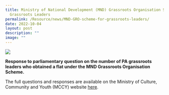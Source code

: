 ```yaml
---
title: Ministry of National Development (MND) Grassroots Organisation Scheme for
  Grassroots Leaders
permalink: /Resource/news/MND-GRO-scheme-for-grassroots-leaders/
date: 2022-10-04
layout: post
description: ""
image: ""
---
```

![](/images/NewsRoom/Parliament%20House.jpg)

**Response to parliamentary question on the number of PA grassroots leaders who obtained a flat under the MND Grassroots Organisation Scheme.**

The full questions and responses are available on the Ministry of Culture, Community and Youth (MCCY) website [here](https://www.mccy.gov.sg/about-us/news-and-resources/parliamentary-matters/2022/Oct/Ministry-of-National%20Development-Grassroots-Organisation-Scheme-for-Grassroots-Leaders).